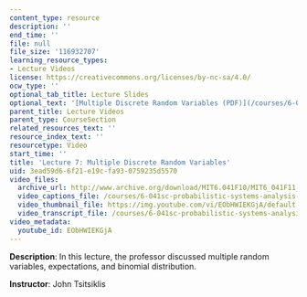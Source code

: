 ```yaml
---
content_type: resource
description: ''
end_time: ''
file: null
file_size: '116932707'
learning_resource_types:
- Lecture Videos
license: https://creativecommons.org/licenses/by-nc-sa/4.0/
ocw_type: ''
optional_tab_title: Lecture Slides
optional_text: '[Multiple Discrete Random Variables (PDF)](/courses/6-041sc-probabilistic-systems-analysis-and-applied-probability-fall-2013/resources/mit6_041scf13_l07)'
parent_title: Lecture Videos
parent_type: CourseSection
related_resources_text: ''
resource_index_text: ''
resourcetype: Video
start_time: ''
title: 'Lecture 7: Multiple Discrete Random Variables'
uid: 3ead59d6-6f21-e19c-fa93-0759235d5570
video_files:
  archive_url: http://www.archive.org/download/MIT6.041F10/MIT6_041F11_lec07_300k.mp4
  video_captions_file: /courses/6-041sc-probabilistic-systems-analysis-and-applied-probability-fall-2013/EObHWIEKGjA_captions.webvtt
  video_thumbnail_file: https://img.youtube.com/vi/EObHWIEKGjA/default.jpg
  video_transcript_file: /courses/6-041sc-probabilistic-systems-analysis-and-applied-probability-fall-2013/EObHWIEKGjA_transcript.pdf
video_metadata:
  youtube_id: EObHWIEKGjA
---
```


**Description**: In this lecture, the professor discussed multiple random variables, expectations, and binomial distribution.

**Instructor**: John Tsitsiklis

